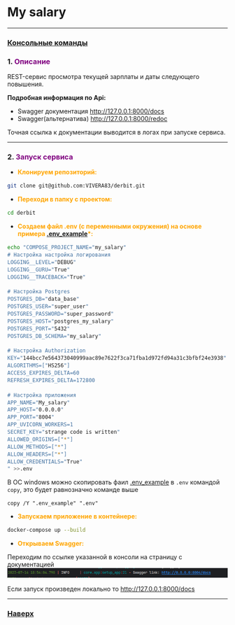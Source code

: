 # My salary

___
<span id="0"></span>
### [Консольные команды](docs/comand.md)

### <span id="1">1. </span><span style="color:purple">Описание</span>

REST-сервис просмотра текущей зарплаты и даты следующего
повышения. 

__Подробная информация по Api:__

- Swagger документация http://127.0.0.1:8000/docs
- Swagger(альтернатива) http://127.0.0.1:8000/redoc

Точная ссылка к документации выводится в логах при запуске сервиса.

___

### <span id="2">2. </span><span style="color:purple">Запуск сервиса</span>

* </span><span style="color:orange">__Клонируем репозиторий:__</span>

```bash
git clone git@github.com:VIVERA83/derbit.git
```

* </span><span style="color:orange">__Переходи в папку с проектом:__</span>

```bash
cd derbit
```

* </span><span style="color:orange">__Создаем файл .env (с переменными окружения) на основе
  примера [.env_example](.env_example)*:__</span>

```bash
echo "COMPOSE_PROJECT_NAME="my_salary"
# Настройка настройка логирования
LOGGING__LEVEL="DEBUG"
LOGGING__GURU="True"
LOGGING__TRACEBACK="True"

# Настройка Postgres
POSTGRES_DB="data_base"
POSTGRES_USER="super_user"
POSTGRES_PASSWORD="super_password"
POSTGRES_HOST="postgres_my_salary"
POSTGRES_PORT="5432"
POSTGRES_DB_SCHEMA="my_salary"

# Настройка Authorization
KEY="144bcc7e564373040999aac89e7622f3ca71fba1d972fd94a31c3bfbf24e3938"
ALGORITHMS=["HS256"]
ACCESS_EXPIRES_DELTA=60
REFRESH_EXPIRES_DELTA=172800

# Настройка приложения
APP_NAME="My_salary"
APP_HOST="0.0.0.0"
APP_PORT="8004"
APP_UVICORN_WORKERS=1
SECRET_KEY="strange code is written"
ALLOWED_ORIGINS=["*"]
ALLOW_METHODS=["*"]
ALLOW_HEADERS=["*"]
ALLOW_CREDENTIALS="True"
" >>.env
```

В ОС windows можно скопировать фаил [.env_example](.env_example) в `.env` командой `copy`, это будет равнозначно команде
выше

```shell
copy /Y ".env_example" ".env"
```

* </span><span style="color:orange">__Запускаем приложение в контейнере:__</span>

```bash
docker-compose up --build
```

* </span><span style="color:orange">__Открываем Swagger:__</span>

Переходим по ссылке указанной в консоли на страницу с документацией
![img.png](docs/images/swagger_link.png)

Если запуск произведен локально то http://127.0.0.1:8000/docs
___

### [Наверх](#0)